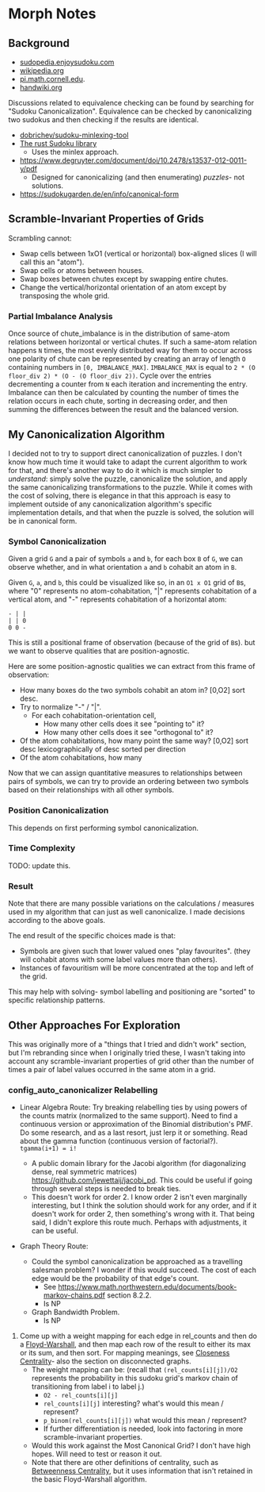 <!-- SPDX-FileCopyrightText: 2020 David Fong -->
<!-- SPDX-License-Identifier: CC0-1.0 -->
# Morph Notes

## Background

- [sudopedia.enjoysudoku.com](http://sudopedia.enjoysudoku.com/Canonical_Form.html)
- [wikipedia.org](https://wikipedia.org/wiki/Mathematics_of_Sudoku#Essentially_different_solutions)
- [pi.math.cornell.edu](https://pi.math.cornell.edu/~mec/Summer2009/Mahmood/Symmetry.html).
- [handwiki.org](https://handwiki.org/wiki/Mathematics_of_Sudoku#Sudokus_of_other_sizes)

Discussions related to equivalence checking can be found by searching for "Sudoku Canonicalization". Equivalence can be checked by canonicalizing two sudokus and then checking if the results are identical.

- [dobrichev/sudoku-minlexing-tool](https://github.com/dobrichev/sudoku-minlexing-tool)
- [The rust Sudoku library](https://github.com/Emerentius/sudoku/blob/master/src/board/canonicalization.rs)
  - Uses the minlex approach.
- https://www.degruyter.com/document/doi/10.2478/s13537-012-0011-y/pdf
  - Designed for canonicalizing (and then enumerating) _puzzles_- not solutions.
- https://sudokugarden.de/en/info/canonical-form

## Scramble-Invariant Properties of Grids

Scrambling cannot:

- Swap cells between 1xO1 (vertical or horizontal) box-aligned slices (I will call this an "atom").
- Swap cells or atoms between houses.
- Swap boxes between chutes except by swapping entire chutes.
- Change the vertical/horizontal orientation of an atom except by transposing the whole grid.

### Partial Imbalance Analysis

Once source of chute_imbalance is in the distribution of same-atom relations between horizontal or vertical chutes. If such a same-atom relation happens `N` times, the most evenly distributed way for them to occur across one polarity of chute can be represented by creating an array of length `O` containing numbers in `[0, IMBALANCE_MAX]`. `IMBALANCE_MAX` is equal to `2 * (O floor_div 2) * (O - (O floor_div 2))`. Cycle over the entries decrementing a counter from `N` each iteration and incrementing the entry. Imbalance can then be calculated by counting the number of times the relation occurs in each chute, sorting in decreasing order, and then summing the differences between the result and the balanced version.

## My Canonicalization Algorithm

I decided not to try to support direct canonicalization of puzzles. I don't know how much time it would take to adapt the current algorithm to work for that, and there's another way to do it which is much simpler to _understand_: simply solve the puzzle, canonicalize the solution, and apply the same canonicalizing transformations to the puzzle. While it comes with the cost of solving, there is elegance in that this approach is easy to implement outside of any canonicalization algorithm's specific implementation details, and that when the puzzle is solved, the solution will be in canonical form.

### Symbol Canonicalization

Given a grid `G` and a pair of symbols `a` and `b`, for each box `B` of `G`, we can observe whether, and in what orientation `a` and `b` cohabit an atom in `B`.

Given `G`, `a`, and `b`, this could be visualized like so, in an `O1 x O1` grid of `B`s, where "0" represents no atom-cohabitation, "|" represents cohabitation of a vertical atom, and "-" represents cohabitation of a horizontal atom:
```none
- | |
| | 0
0 0 -
```
This is still a positional frame of observation (because of the grid of `B`s). but we want to observe qualities that are position-agnostic.

<!--
\internal I wrote this below sentence in the past and don't understand now what it means or why I wrote it.
each O2*O2 symbol pair (excluding self-pairs) will have such a table, and
when all overlayed together, each position will have O*(O-1)/2 of each of `a`
and `b`, and `O^2 * (O-1)^2` blanks.
-->

Here are some position-agnostic qualities we can extract from this frame of observation:
- How many boxes do the two symbols cohabit an atom in? [0,O2] sort desc.
- Try to normalize "-" / "|".
	- For each cohabitation-orientation cell,
		- How many other cells does it see "pointing to" it?
		- How many other cells does it see "orthogonal to" it?
- Of the atom cohabitations, how many point the same way? [0,O2] sort desc lexicographically of desc sorted per direction
- Of the atom cohabitations, how many

Now that we can assign quantitative measures to relationships between pairs of symbols, we can try to provide an ordering between two symbols based on their relationships with all other symbols.

### Position Canonicalization

This depends on first performing symbol canonicalization.

<!-- TODO -->

### Time Complexity

TODO: update this.

### Result

Note that there are many possible variations on the calculations / measures used in my algorithm that can just as well canonicalize. I made decisions according to the above goals.

The end result of the specific choices made is that:

- Symbols are given such that lower valued ones "play favourites". (they will cohabit atoms with some label values more than others).
- Instances of favouritism will be more concentrated at the top and left of the grid.

This may help with solving- symbol labelling and positioning are "sorted" to specific relationship patterns.

## Other Approaches For Exploration

This was originally more of a "things that I tried and didn't work" section, but I'm rebranding since when I originally tried these, I wasn't taking into account any scramble-invariant properties of grid other than the number of times a pair of label values occurred in the same atom in a grid.

### config_auto_canonicalizer Relabelling

- Linear Algebra Route: Try breaking relabelling ties by using powers of the counts matrix (normalized to the same support). Need to find a continuous version or approximation of the Binomial distribution's PMF. Do some research, and as a last resort, just lerp it or something. Read about the gamma function (continuous version of factorial?). `tgamma(i+1) = i!`
  - A public domain library for the Jacobi algorithm (for diagonalizing dense, real symmetric matrices) https://github.com/jewettaij/jacobi_pd. This could be useful if going through several steps is needed to break ties.
  - This doesn't work for order 2. I know order 2 isn't even marginally interesting, but I think the solution should work for any order, and if it doesn't work for order 2, then something's wrong with it. That being said, I didn't explore this route much. Perhaps with adjustments, it can be useful.

- Graph Theory Route:
  - Could the symbol canonicalization be approached as a travelling salesman problem? I wonder if this would succeed. The cost of each edge would be the probability of that edge's count.
    - See https://www.math.northwestern.edu/documents/book-markov-chains.pdf section 8.2.2.
    - Is NP
  - Graph Bandwidth Problem.
    - Is NP

1. Come up with a weight mapping for each edge in rel_counts and then do a [Floyd-Warshall](https://wikipedia.org/wiki/Floyd%E2%80%93Warshall_algorithm), and then map each row of the result to either its max or its sum, and then sort. For mapping meanings, see [Closeness Centrality](https://wikipedia.org/wiki/Closeness_centrality)- also the section on disconnected graphs.
    - The weight mapping can be: (recall that `(rel_counts[i][j])/O2` represents the probability in this sudoku grid's markov chain of transitioning from label i to label j.)
      - `O2 - rel_counts[i][j]`
      - `rel_counts[i][j]` interesting? what's would this mean / represent?
      - `p_binom(rel_counts[i][j])` what would this mean / represent?
      - If further differentiation is needed, look into factoring in more scramble-invariant properties.
    - Would this work against the Most Canonical Grid? I don't have high hopes. Will need to test or reason it out.
    - Note that there are other definitions of centrality, such as [Betweenness Centrality](https://wikipedia.org/wiki/Betweenness_centrality), but it uses information that isn't retained in the basic Floyd-Warshall algorithm.
